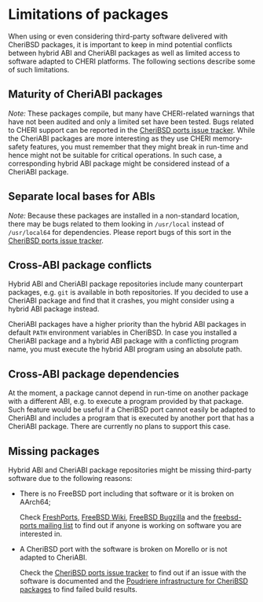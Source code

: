 # Limitations of packages

When using or even considering third-party software delivered with CheriBSD
packages, it is important to keep in mind potential conflicts between hybrid ABI
and CheriABI packages as well as limited access to software adapted to CHERI
platforms.
The following sections describe some of such limitations.

## Maturity of CheriABI packages

*Note:* These packages compile, but many have CHERI-related warnings that
have not been audited and only a limited set have been tested. Bugs related to
CHERI support can be reported in the [CheriBSD ports issue
tracker](https://github.com/CTSRD-CHERI/cheribsd-ports/issues).
While the CheriABI packages are more interesting as they use CHERI memory-safety
features, you must remember that they might break in run-time and hence might
not be suitable for critical operations.
In such case, a corresponding hybrid ABI package might be considered instead of
a CheriABI package.

## Separate local bases for ABIs

*Note:* Because these packages are installed in a non-standard location,
there may be bugs related to them looking in `/usr/local` instead of
`/usr/local64` for dependencies. Please report bugs of this sort in
the [CheriBSD ports issue tracker](https://github.com/CTSRD-CHERI/cheribsd-ports/issues).

## Cross-ABI package conflicts

Hybrid ABI and CheriABI package repositories include many counterpart packages,
e.g. `git` is available in both repositories.
If you decided to use a CheriABI package and find that it crashes, you
might consider using a hybrid ABI package instead.

CheriABI packages have a higher priority than the hybrid ABI packages in default
`PATH` environment variables in CheriBSD.
In case you installed a CheriABI package and a hybrid ABI package with a
conflicting program name, you must execute the hybrid ABI program using
an absolute path.

## Cross-ABI package dependencies

At the moment, a package cannot depend in run-time on another package with
a different ABI, e.g. to execute a program provided by that package.
Such feature would be useful if a CheriBSD port cannot easily be adapted to
CheriABI and includes a program that is executed by another port that has
a CheriABI package.
There are currently no plans to support this case.

## Missing packages

Hybrid ABI and CheriABI package repositories might be missing third-party
software due to the following reasons:

* There is no FreeBSD port including that software or it is broken on AArch64;

  Check [FreshPorts](https://www.freshports.org/),
  [FreeBSD Wiki](https://wiki.freebsd.org/WantedPorts),
  [FreeBSD Bugzilla](https://bugs.freebsd.org/bugzilla/) and
  the [freebsd-ports mailing
  list](https://lists.freebsd.org/subscription/freebsd-ports) to find out
  if anyone is working on software you are interested in.

* A CheriBSD port with the software is broken on Morello or is not adapted to
CheriABI.

  Check the [CheriBSD ports issue
  tracker](https://github.com/CTSRD-CHERI/cheribsd-ports/issues) to find out if
  an issue with the software is documented and the [Poudriere infrastructure for
  CheriBSD packages](https://poudriere.cheribsd.org) to find failed build
  results.

